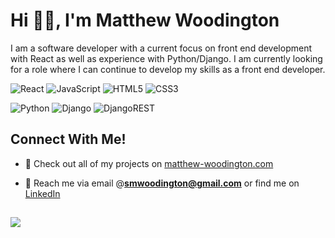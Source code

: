 <h1 align="left">Hi 👋🏼, I'm Matthew Woodington</h1>
<p align="left">I am a software developer with a current focus on front end development with React as well as experience with Python/Django. I am currently looking for a role where I can continue to develop my skills as a front end developer.</p>

![React](https://img.shields.io/badge/react-%2320232a.svg?style=for-the-badge&logo=react&logoColor=%2361DAFB)
![JavaScript](https://img.shields.io/badge/javascript-%23323330.svg?style=for-the-badge&logo=javascript&logoColor=%23F7DF1E)
![HTML5](https://img.shields.io/badge/html5-%23E34F26.svg?style=for-the-badge&logo=html5&logoColor=white)
![CSS3](https://img.shields.io/badge/css3-%231572B6.svg?style=for-the-badge&logo=css3&logoColor=white)

![Python](https://img.shields.io/badge/python-3670A0?style=for-the-badge&logo=python&logoColor=ffdd54)
![Django](https://img.shields.io/badge/django-%23092E20.svg?style=for-the-badge&logo=django&logoColor=white)
![DjangoREST](https://img.shields.io/badge/DJANGO-REST-ff1709?style=for-the-badge&logo=django&logoColor=white&color=ff1709&labelColor=gray)

<h2>Connect With Me!</h2>

- 📂 Check out all of my projects on [matthew-woodington.com](https://matthew-woodington.com/)

- 🔗 Reach me via email @**smwoodington@gmail.com** or find me on [LinkedIn](https://linkedin.com/in/matthew-woodington)

<h2><h2>

<img align="center" src="https://github-readme-stats.vercel.app/api?username=matthew-woodington&show_icons=true&theme=transparent" />
